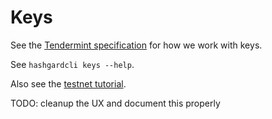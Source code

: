 # Keys

See the [Tendermint specification](https://github.com/tendermint/tendermint/blob/master/docs/spec/blockchain/encoding.md#public-key-cryptography) for how we work with keys.

See `hashgardcli keys --help`.

Also see the [testnet
tutorial](./join-testnet).

TODO: cleanup the UX and document this properly
